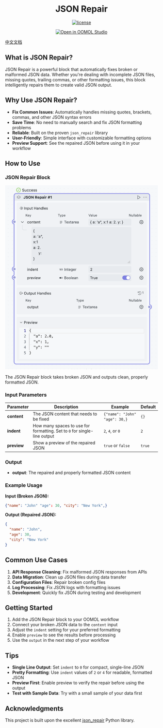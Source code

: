 <div align=center>
  <h1>JSON Repair</h1>
  <p>
    <a href="https://github.com/oomol-flows/json-repair/blob/main/LICENSE" target="_blank"><img src="https://img.shields.io/github/license/oomol-flows/json-repair" alt="license" /></a>
  </p>
  <p><a href="https://hub.oomol.com/package/json-repair?open=true" target="_blank"><img src="https://static.oomol.com/assets/button.svg" alt="Open in OOMOL Studio" /></a></p>
</div>

[中文文档](./README_zh.md)

## What is JSON Repair?

JSON Repair is a powerful block that automatically fixes broken or malformed JSON data. Whether you're dealing with incomplete JSON files, missing quotes, trailing commas, or other formatting issues, this block intelligently repairs them to create valid JSON output.

## Why Use JSON Repair?

- **Fix Common Issues**: Automatically handles missing quotes, brackets, commas, and other JSON syntax errors
- **Save Time**: No need to manually search and fix JSON formatting problems
- **Reliable**: Built on the proven `json_repair` library
- **User-Friendly**: Simple interface with customizable formatting options
- **Preview Support**: See the repaired JSON before using it in your workflow

## How to Use

### JSON Repair Block

![](./static/1.png)

The JSON Repair block takes broken JSON and outputs clean, properly formatted JSON.

### Input Parameters

| Parameter | Description | Example | Default |
|-----------|-------------|---------|---------|
| **content** | The JSON content that needs to be fixed | `{"name": "John" "age": 30,}` | `{}` |
| **indent** | How many spaces to use for formatting. Set to `0` for single-line output | `2`, `4`, or `0` | `2` |
| **preview** | Show a preview of the repaired JSON | `true` or `false` | `true` |

### Output

- **output**: The repaired and properly formatted JSON content

### Example Usage

**Input (Broken JSON):**
```json
{"name": "John" "age": 30, "city": "New York",}
```

**Output (Repaired JSON):**
```json
{
  "name": "John",
  "age": 30,
  "city": "New York"
}
```

## Common Use Cases

1. **API Response Cleaning**: Fix malformed JSON responses from APIs
2. **Data Migration**: Clean up JSON files during data transfer
3. **Configuration Files**: Repair broken config files
4. **Log Processing**: Fix JSON logs with formatting issues
5. **Development**: Quickly fix JSON during testing and development

## Getting Started

1. Add the JSON Repair block to your OOMOL workflow
2. Connect your broken JSON data to the `content` input
3. Adjust the `indent` setting for your preferred formatting
4. Enable `preview` to see the results before processing
5. Use the `output` in the next step of your workflow

## Tips

- **Single Line Output**: Set `indent` to `0` for compact, single-line JSON
- **Pretty Formatting**: Use `indent` values of `2` or `4` for readable, formatted JSON
- **Preview First**: Enable preview to verify the repair before using the output
- **Test with Sample Data**: Try with a small sample of your data first

## Acknowledgments

This project is built upon the excellent [json_repair](https://github.com/mangiucugna/json_repair) Python library. 